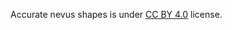 Accurate nevus shapes is under [CC BY 4.0](https://creativecommons.org/licenses/by/4.0/legalcode) license.